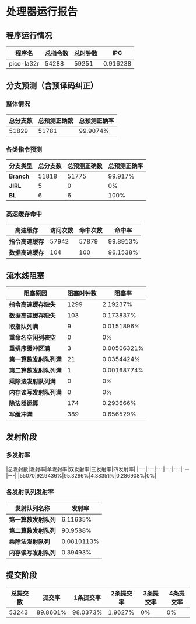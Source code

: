 # 处理器运行报告
## 程序运行情况
|程序名|总指令数|总时钟数|IPC|
|---|---|---|---|
|pico-la32r|54288|59251|0.916238|

## 分支预测（含预译码纠正）
### 整体情况
|总分支数|总预测正确数|总预测正确率|
|---|---|---|
|51829|51781|99.9074%|

### 各类指令预测
|分支类型|总分支数|总预测正确数|总预测正确率|
|---|---|---|---|
|**Branch**| 51818 | 51775 | 99.917%|
|**JIRL**| 5 | 0 | 0%|
|**BL**| 6 | 6 | 100%|

### 高速缓存命中
|高速缓存|访问次数|命中次数|命中率|
|---|---|---|---|
|**指令高速缓存**| 57942 | 57879 | 99.8913%|
|**数据高速缓存**| 104 | 100 | 96.1538%|
## 流水线阻塞
|阻塞原因|阻塞时钟数|阻塞率|
|---|---|---|
|**指令高速缓存缺失**| 1299 | 2.19237%|
|**数据高速缓存缺失**| 103 | 0.173837%|
|**取指队列满**| 9 | 0.0151896%|
|**重命名空闲列表空**|0 | 0%|
|**重排序缓冲区满**|3 | 0.00506321%|
|**第一算数发射队列满**|21 | 0.0354424%|
|**第二算数发射队列满**|1 | 0.00168774%|
|**乘除法发射队列满**|0 | 0%|
|**内存读写发射队列满**|0 | 0%|
|**除法器运算**|174 | 0.293666%|
|**写缓冲满**|389 | 0.656529%|

## 发射阶段
### 多发射率
|总发射数|发射率|单发射率|双发射率|三发射率|四发射率|
|---|---|---|---|---|---|---|
|55070|92.9436%|95.3296%|4.38351%|0.286908%|0%|

### 各发射队列发射率
|发射队列名称|发射率|
|---|---|
|**第一算数发射队列**|6.11635%|
|**第二算数发射队列**|90.9588%|
|**乘除法发射队列**|0.0810113%|
|**内存读写发射队列**|0.39493%|

## 提交阶段
|总提交数|提交率|1条提交率|2条提交率|3条提交率|4条提交率|
|---|---|---|---|---|---|
|53243|89.8601%|98.0373%|1.9627%|0%|0%|
